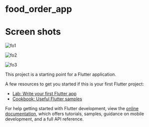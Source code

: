 # food_order_app

# Screen shots
![fo1](https://github.com/user-attachments/assets/ae1c0356-d82e-495c-b516-828058c4ebbb)

![fo2](https://github.com/user-attachments/assets/b515a147-1399-4079-83b9-538827779047)

![fo3](https://github.com/user-attachments/assets/aab4aa72-470f-4019-8b00-a2cca2d032f4)

This project is a starting point for a Flutter application.

A few resources to get you started if this is your first Flutter project:

- [Lab: Write your first Flutter app](https://docs.flutter.dev/get-started/codelab)
- [Cookbook: Useful Flutter samples](https://docs.flutter.dev/cookbook)

For help getting started with Flutter development, view the
[online documentation](https://docs.flutter.dev/), which offers tutorials,
samples, guidance on mobile development, and a full API reference.
